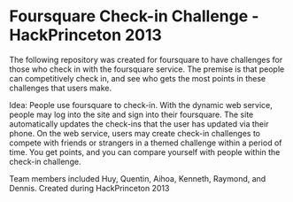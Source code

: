 Foursquare Check-in Challenge - HackPrinceton 2013
==============

The following repository was created for foursquare to have challenges for those who check in with the foursquare service. The premise is that people can competitively check in, and see who gets the most points in these challenges that users make.

Idea: People use foursquare to check-in. With the dynamic web service, people may log into the site and sign into their foursquare. The site automatically updates the check-ins that the user has updated via their phone. On the web service, users may create check-in challenges to compete with friends or strangers in a themed challenge within a period of time. You get points, and you can compare yourself with people within the check-in challenge.

Team members included Huy, Quentin, Aihoa, Kenneth, Raymond, and Dennis.
Created during HackPrinceton 2013
